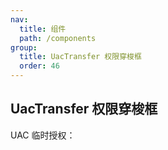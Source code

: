 ```yaml
---
nav:
  title: 组件
  path: /components
group:
  title: UacTransfer 权限穿梭框
  order: 46
---
```


## UacTransfer 权限穿梭框

UAC 临时授权：

<code src="./dome.tsx"></code>
